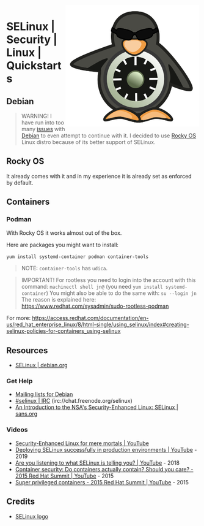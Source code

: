 <img src="../../assets/SELinux_logo.svg" alt="SELinux Logo" style="width: 350px;" align="right">

# SELinux | Security | Linux | Quickstarts

## Debian
> WARNING! I have run into too many [issues](https://serverfault.com/questions/1112610/podman-is-unable-to-start-container-with-selinux-sd-bus-call-permission-error) with [Debian](https://www.debian.org/) to even attempt to continue with it.
> I decided to use [Rocky OS](https://rockylinux.org/) Linux distro because of its better support of SELinux.

## Rocky OS
It already comes with it and in my experience it is already set as enforced by default.

## Containers
### Podman
With Rocky OS it works almost out of the box.

Here are packages you might want to install: 
```bash
yum install systemd-container podman container-tools
```

> NOTE: `container-tools` has `udica`.

> IMPORTANT! For rootless you need to login into the account with this command: `machinectl shell jn@` (you need `yum install systemd-container`)
> You might also be able to do the same with: `su --login jn`
> The reason is explained here: https://www.redhat.com/sysadmin/sudo-rootless-podman

For more: https://access.redhat.com/documentation/en-us/red_hat_enterprise_linux/8/html-single/using_selinux/index#creating-selinux-policies-for-containers_using-selinux

## Resources
- [SELinux | debian.org](https://wiki.debian.org/SELinux)
### Get Help
- [Mailing lists for Debian](https://alioth-lists.debian.net/cgi-bin/mailman/listinfo/selinux-devel)
- <a href="irc://chat.freenode.org/selinux">#selinux | IRC</a> (irc://chat.freenode.org/selinux)
- [An Introduction to the NSA's Security-Enhanced Linux: SELinux | sans.org](https://sansorg.egnyte.com/dl/MmS5vwhgsU)
### Videos
- [Security-Enhanced Linux for mere mortals | YouTube](https://www.youtube.com/watch?v=_WOKRaM-HI4)
- [Deploying SELinux successfully in production environments | YouTube](https://www.youtube.com/watch?v=nv3b6eZskeA) - 2019
- [Are you listening to what SELinux is telling you? | YouTube](https://www.youtube.com/watch?v=Wv9kwlabdlo) - 2018
- [Container security: Do containers actually contain? Should you care? - 2015 Red Hat Summit | YouTube](https://www.youtube.com/watch?v=a9lE9Urr6AQ) - 2015
- [Super privileged containers - 2015 Red Hat Summit | YouTube](https://www.youtube.com/watch?v=dM2Fc53Dtd4) - 2015

## Credits
- [SELinux logo](https://en.wikipedia.org/wiki/Security-Enhanced_Linux#/media/File:SELinux_logo.svg)
